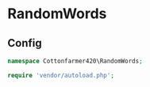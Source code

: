 # RandomWords

## Config

```php
namespace Cottonfarmer420\RandomWords;

require 'vendor/autoload.php';
```
